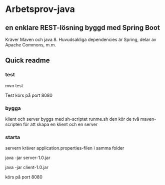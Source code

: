 # Arbetsprov-java
## en enklare REST-lösning byggd med Spring Boot

Kräver Maven och java 8.
Huvudsakliga dependencies är Spring, delar av Apache Commons, m.m.


## Quick readme

### test

mvn test

Test körs på port 8080

### bygga

klient och server byggs med sh-scriptet runme.sh
den kör de två maven-scripten för att skapa en klient och en server

### starta

servern kräver application.properties-filen i samma folder

java -jar server-1.0.jar

java -jar client-1.0.jar

körs på port 8080